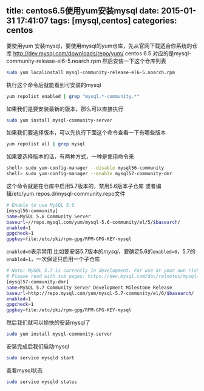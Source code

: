 title: centos6.5使用yum安装mysql
date: 2015-01-31 17:41:07
tags: [mysql,centos]
categories: centos
---
要使用yum 安装mysql，要使用mysql的yum仓库，先从官网下载适合你系统的仓库
http://dev.mysql.com/downloads/repo/yum/
centos 6.5 对应的是mysql-community-release-el6-5.noarch.rpm
然后安装一下这个仓库列表
```bash
sudo yum localinstall mysql-community-release-el6-5.noarch.rpm 
```
执行这个命令后就能看到可安装的mysql
```bash
yum repolist enabled | grep "mysql.*-community.*"
```
<!--more-->
如果我们是要安装最新的版本，那么可以直接执行
```bash
sudo yum install mysql-community-server
```
如果我们要选择版本，可以先执行下面这个命令查看一下有哪些版本
```bash
yum repolist all | grep mysql
```
如果要选择版本的话，有两种方式，一种是使用命令来
```bash
shell> sudo yum-config-manager --disable mysql56-community
shell> sudo yum-config-manager --enable mysql57-community-dmr
```
这个命令就是在仓库中启用5.7版本的，禁用5.6版本子仓库
或者编辑/etc/yum.repos.d/mysql-community.repo文件
```bash
# Enable to use MySQL 5.6
[mysql56-community]
name=MySQL 5.6 Community Server
baseurl=//repo.mysql.com/yum/mysql-5.6-community/el/5/$basearch/
enabled=1
gpgcheck=1
gpgkey=file:/etc/pki/rpm-gpg/RPM-GPG-KEY-mysql 
```
`enabled=0`表示禁用
比如要安装5.7版本的*mysql*，要确定5.6的`enabled=0`，5.7的`enabled=1`，一次保证只启用一个子仓库
```bash
# Note: MySQL 5.7 is currently in development. For use at your own risk.
# Please read with sub pages: https://dev.mysql.com/doc/relnotes/mysql/5.7/en/
[mysql57-community-dmr]
name=MySQL 5.7 Community Server Development Milestone Release
baseurl=http://repo.mysql.com/yum/mysql-5.7-community/el/6/$basearch/
enabled=1
gpgcheck=1
gpgkey=file:/etc/pki/rpm-gpg/RPM-GPG-KEY-mysql
```
然后我们就可以愉快的安装mysql了
```bash
sudo yum install mysql-community-server
```
安装完成后我们启动mysql
```bash
sudo service mysqld start
```
查看mysql状态
```bash
sudo service mysqld status
```